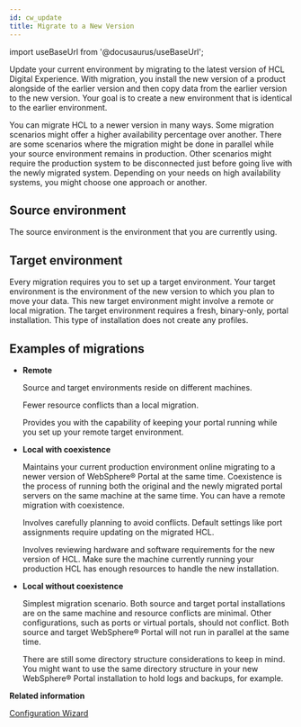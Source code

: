 ```yaml
---
id: cw_update
title: Migrate to a New Version
---
```

import useBaseUrl from '@docusaurus/useBaseUrl';



Update your current environment by migrating to the latest version of HCL Digital Experience. With migration, you install the new version of a product alongside of the earlier version and then copy data from the earlier version to the new version. Your goal is to create a new environment that is identical to the earlier environment.

You can migrate HCL to a newer version in many ways. Some migration scenarios might offer a higher availability percentage over another. There are some scenarios where the migration might be done in parallel while your source environment remains in production. Other scenarios might require the production system to be disconnected just before going live with the newly migrated system. Depending on your needs on high availability systems, you might choose one approach or another.

## Source environment

The source environment is the environment that you are currently using.

## Target environment

Every migration requires you to set up a target environment. Your target environment is the environment of the new version to which you plan to move your data. This new target environment might involve a remote or local migration. The target environment requires a fresh, binary-only, portal installation. This type of installation does not create any profiles.

## Examples of migrations

-   **Remote**

    Source and target environments reside on different machines.

    Fewer resource conflicts than a local migration.

    Provides you with the capability of keeping your portal running while you set up your remote target environment.


-   **Local with coexistence**

    Maintains your current production environment online migrating to a newer version of WebSphere® Portal at the same time. Coexistence is the process of running both the original and the newly migrated portal servers on the same machine at the same time. You can have a remote migration with coexistence.

    Involves carefully planning to avoid conflicts. Default settings like port assignments require updating on the migrated HCL.

    Involves reviewing hardware and software requirements for the new version of HCL. Make sure the machine currently running your production HCL has enough resources to handle the new installation.


-   **Local without coexistence**

    Simplest migration scenario. Both source and target portal installations are on the same machine and resource conflicts are minimal. Other configurations, such as ports or virtual portals, should not conflict. Both source and target WebSphere® Portal will not run in parallel at the same time.

    There are still some directory structure considerations to keep in mind. You might want to use the same directory structure in your new WebSphere® Portal installation to hold logs and backups, for example.


**Related information**  


[Configuration Wizard](cw_main.md)


